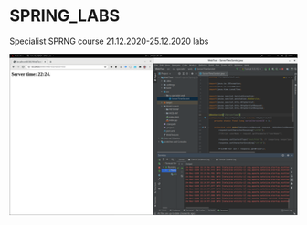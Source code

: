 # SPRING_LABS
Specialist SPRNG course 21.12.2020-25.12.2020 labs

![alt text](https://github.com/letnik86/SPRING_LABS/blob/DAY-5/Screenshot%20from%202020-12-24%2022-25-29.png?raw=true)
